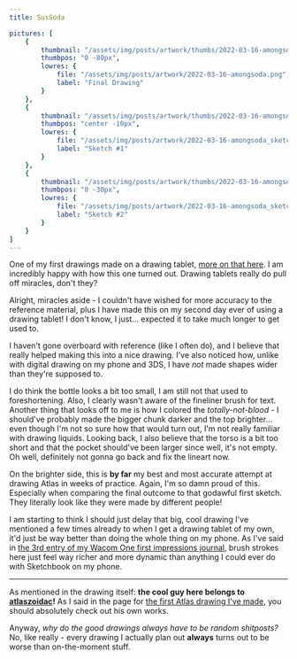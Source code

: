 ```yaml
---
title: SusSoda

pictures: [
	{
		thumbnail: "/assets/img/posts/artwork/thumbs/2022-03-16-amongsoda.jpg",
		thumbpos: "0 -80px",
		lowres: {
			file: "/assets/img/posts/artwork/2022-03-16-amongsoda.png",
			label: "Final Drawing"
		}
	},
	{
		thumbnail: "/assets/img/posts/artwork/thumbs/2022-03-16-amongsoda_sketch1.jpg",
		thumbpos: "center -10px",
		lowres: {
			file: "/assets/img/posts/artwork/2022-03-16-amongsoda_sketch1.png",
			label: "Sketch #1"
		}
	},
	{
		thumbnail: "/assets/img/posts/artwork/thumbs/2022-03-16-amongsoda_sketch2.jpg",
		thumbpos: "0 -30px",
		lowres: {
			file: "/assets/img/posts/artwork/2022-03-16-amongsoda_sketch2.png",
			label: "Sketch #2"
		}
	}
]
---
```

One of my first drawings made on a drawing tablet, [more on that here](/blog/2022-03-15-wacomfxp1).
I am incredibly happy with how this one turned out. Drawing tablets really do pull off miracles, don't they?

Alright, miracles aside - I couldn't have wished for more accuracy to the reference material, plus I have made this on my second day ever of using a drawing tablet!
I don't know, I just... expected it to take much longer to get used to.

I haven't gone overboard with reference (like I often do), and I believe that really helped making this into a nice drawing. I've also noticed how, unlike with digital drawing on my phone and 3DS, I have *not* made shapes wider than they're supposed to.

I do think the bottle looks a bit too small, I am still not that used to foreshortening.
Also, I clearly wasn't aware of the fineliner brush for text.
Another thing that looks off to me is how I colored the *totally-not-blood* - I should've probably made the bigger chunk darker and the top brighter... even though I'm not so sure how that would turn out, I'm not really familiar with drawing liquids.
Looking back, I also believe that the torso is a bit too short and that the pocket should've been larger since well, it's not empty.
Oh well, definitely not gonna go back and fix the lineart now.

On the brighter side, this is **by far** my best and most accurate attempt at drawing Atlas in weeks of practice. Again, I'm so damn proud of this. Especially when comparing the final outcome to that godawful first sketch. They literally look like they were made by different people!

I am starting to think I should just delay that big, cool drawing I've mentioned a few times already to when I get a drawing tablet of my own, it'd just be way better than doing the whole thing on my phone.
As I've said in [the 3rd entry of my Wacom One first impressions journal](blog/2022-03-18-wacomfxp3), brush strokes here just feel way richer and more dynamic than anything I could ever do with Sketchbook on my phone.

---

As mentioned in the drawing itself: **the cool guy here belongs to [atlaszoidac](https://twitter.com/atlaszoidac)!** As I said in the page for [the first Atlas drawing I've made](/artwork/2021-12-25-atlasxmas), you should absolutely check out his own works.

Anyway, *why do the good drawings always have to be random shitposts?* No, like really - every drawing I actually plan out **always** turns out to be worse than on-the-moment stuff.
